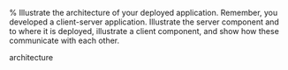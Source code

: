 % Illustrate the architecture of your deployed application. Remember, you developed a client-server application. Illustrate the server component and to where it is deployed, illustrate a client component, and show how these communicate with each other.

architecture

